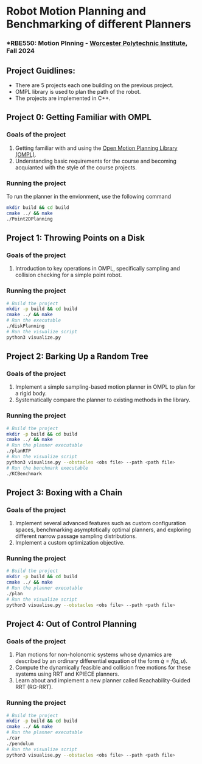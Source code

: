 # Robot Motion Planning and Benchmarking of different Planners

### *RBE550: Motion Plnning - [Worcester Polytechnic Institute](https://www.wpi.edu/), Fall 2024

## Project Guidlines:
- There are 5 projects each one building on the previous project. 
- OMPL library is used to plan the path of the robot. 
- The projects are implemented in C++.

## Project 0: Getting Familiar with OMPL

### Goals of the project
1. Getting familiar with and using the [Open Motion Planning Library (OMPL)](https://ompl.kavrakilab.org/).
2. Understanding basic requirements for the course and becoming acquianted with the style of the course projects.

### Running the project
To run the planner in the envionment, use the following command
```bash
mkdir build && cd build
cmake ../ && make
./Point2DPlanning
```
## Project 1: Throwing Points on a Disk

### Goals of the project
1. Introduction to key operations in OMPL, specifically sampling and collision checking for a simple point robot.

### Running the project
```bash
# Build the project
mkdir -p build && cd build
cmake ../ && make
# Run the executable
./diskPlanning
# Run the visualize script
python3 visualize.py
```

## Project 2: Barking Up a Random Tree

### Goals of the project
1. Implement a simple sampling-based motion planner in OMPL to plan for a rigid body.
2. Systematically compare the planner to existing methods in the library.

### Running the project
```bash
# Build the project
mkdir -p build && cd build
cmake ../ && make
# Run the planner executable
./planRTP
# Run the visualize script
python3 visualise.py --obstacles <obs file> --path <path file>
# Run the benchmark executable
./KCBenchmark
```

## Project 3: Boxing with a Chain

### Goals of the project
1. Implement several advanced features such as custom configuration spaces, benchmarking asymptotically optimal planners, and exploring different narrow passage sampling distributions.
2. Implement a custom optimization objective.

### Running the project
```bash
# Build the project
mkdir -p build && cd build
cmake ../ && make
# Run the planner executable
./plan
# Run the visualize script
python3 visualise.py --obstacles <obs file> --path <path file>
```

## Project 4: Out of Control Planning

### Goals of the project
1. Plan motions for non-holonomic systems whose dynamics are described by an ordinary differential equation of the form $\dot{q} = f(q,u).$
2. Compute the dynamically feasible and collision free motions for these systems using RRT and KPIECE planners.
3. Learn about and implement a new planner called Reachability-Guided RRT (RG-RRT).

### Running the project
```bash
# Build the project
mkdir -p build && cd build
cmake ../ && make
# Run the planner executable
./car
./pendulum
# Run the visualize script
python3 visualise.py --obstacles <obs file> --path <path file>
```